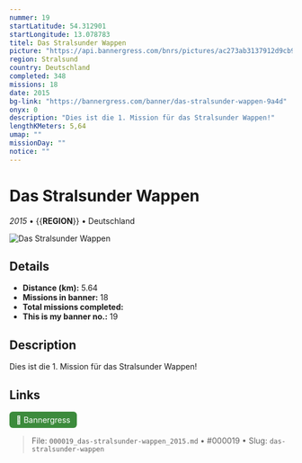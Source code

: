 ```yaml
---
nummer: 19
startLatitude: 54.312901
startLongitude: 13.078783
titel: Das Stralsunder Wappen
picture: "https://api.bannergress.com/bnrs/pictures/ac273ab3137912d9cb9b92f74520cf2a"
region: Stralsund
country: Deutschland
completed: 348
missions: 18
date: 2015
bg-link: "https://bannergress.com/banner/das-stralsunder-wappen-9a4d"
onyx: 0
description: "Dies ist die 1. Mission für das Stralsunder Wappen!"
lengthKMeters: 5,64
umap: ""
missionDay: ""
notice: ""
---
```

# Das Stralsunder Wappen

*2015* • {{__REGION__}} • Deutschland

![Das Stralsunder Wappen](https://api.bannergress.com/bnrs/pictures/ac273ab3137912d9cb9b92f74520cf2a)



## Details
- **Distance (km):** 5.64
- **Missions in banner:** 18
- **Total missions completed:** 
- **This is my banner no.:** 19



## Description
Dies ist die 1. Mission für das Stralsunder Wappen!



## Links
<a href="https://bannergress.com/banner/das-stralsunder-wappen-9a4d" target="_blank" style="display:inline-block;margin-right:8px;padding:6px 12px;background:#3c8b3c;color:#fff;text-decoration:none;border-radius:6px;">🔗 Bannergress</a>



> File: `000019_das-stralsunder-wappen_2015.md` • #000019 • Slug: `das-stralsunder-wappen`
